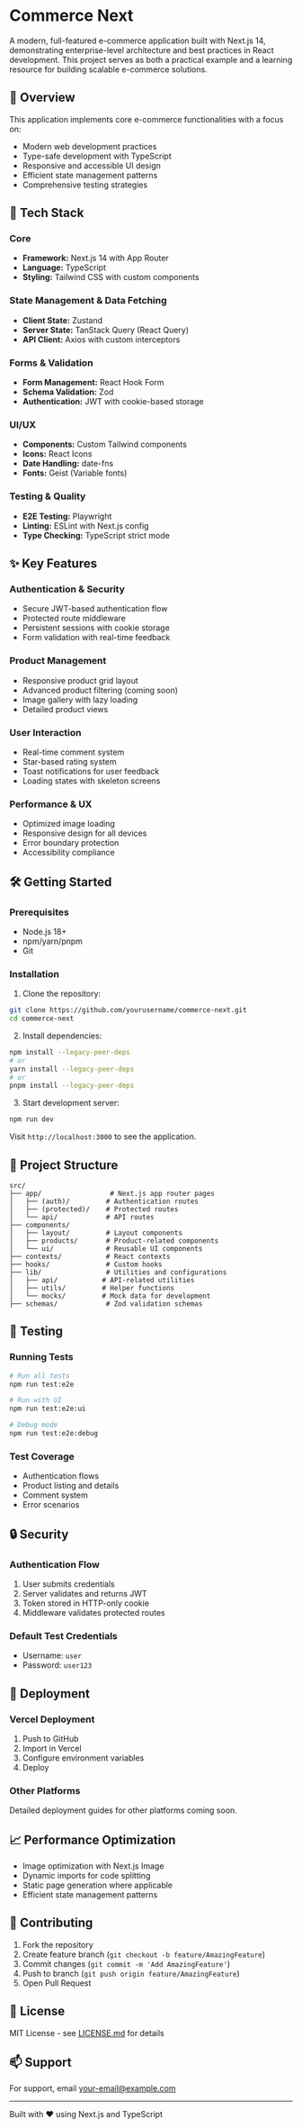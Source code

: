 # Commerce Next

A modern, full-featured e-commerce application built with Next.js 14, demonstrating enterprise-level architecture and best practices in React development. This project serves as both a practical example and a learning resource for building scalable e-commerce solutions.

## 🎯 Overview

This application implements core e-commerce functionalities with a focus on:

- Modern web development practices
- Type-safe development with TypeScript
- Responsive and accessible UI design
- Efficient state management patterns
- Comprehensive testing strategies

## 🚀 Tech Stack

### Core

- **Framework:** Next.js 14 with App Router
- **Language:** TypeScript
- **Styling:** Tailwind CSS with custom components

### State Management & Data Fetching

- **Client State:** Zustand
- **Server State:** TanStack Query (React Query)
- **API Client:** Axios with custom interceptors

### Forms & Validation

- **Form Management:** React Hook Form
- **Schema Validation:** Zod
- **Authentication:** JWT with cookie-based storage

### UI/UX

- **Components:** Custom Tailwind components
- **Icons:** React Icons
- **Date Handling:** date-fns
- **Fonts:** Geist (Variable fonts)

### Testing & Quality

- **E2E Testing:** Playwright
- **Linting:** ESLint with Next.js config
- **Type Checking:** TypeScript strict mode

## ✨ Key Features

### Authentication & Security

- Secure JWT-based authentication flow
- Protected route middleware
- Persistent sessions with cookie storage
- Form validation with real-time feedback

### Product Management

- Responsive product grid layout
- Advanced product filtering (coming soon)
- Image gallery with lazy loading
- Detailed product views

### User Interaction

- Real-time comment system
- Star-based rating system
- Toast notifications for user feedback
- Loading states with skeleton screens

### Performance & UX

- Optimized image loading
- Responsive design for all devices
- Error boundary protection
- Accessibility compliance

## 🛠 Getting Started

### Prerequisites

- Node.js 18+
- npm/yarn/pnpm
- Git

### Installation

1. Clone the repository:

```bash
git clone https://github.com/yourusername/commerce-next.git
cd commerce-next
```

2. Install dependencies:

```bash
npm install --legacy-peer-deps
# or
yarn install --legacy-peer-deps
# or
pnpm install --legacy-peer-deps
```

3. Start development server:

```bash
npm run dev
```

Visit `http://localhost:3000` to see the application.

## 📁 Project Structure

```
src/
├── app/                 # Next.js app router pages
│   ├── (auth)/         # Authentication routes
│   ├── (protected)/    # Protected routes
│   └── api/            # API routes
├── components/
│   ├── layout/         # Layout components
│   ├── products/       # Product-related components
│   └── ui/             # Reusable UI components
├── contexts/           # React contexts
├── hooks/              # Custom hooks
├── lib/                # Utilities and configurations
│   ├── api/           # API-related utilities
│   ├── utils/         # Helper functions
│   └── mocks/         # Mock data for development
├── schemas/            # Zod validation schemas
```

## 🧪 Testing

### Running Tests

```bash
# Run all tests
npm run test:e2e

# Run with UI
npm run test:e2e:ui

# Debug mode
npm run test:e2e:debug
```

### Test Coverage

- Authentication flows
- Product listing and details
- Comment system
- Error scenarios

## 🔒 Security

### Authentication Flow

1. User submits credentials
2. Server validates and returns JWT
3. Token stored in HTTP-only cookie
4. Middleware validates protected routes

### Default Test Credentials

- Username: `user`
- Password: `user123`

## 🚀 Deployment

### Vercel Deployment

1. Push to GitHub
2. Import in Vercel
3. Configure environment variables
4. Deploy

### Other Platforms

Detailed deployment guides for other platforms coming soon.

## 📈 Performance Optimization

- Image optimization with Next.js Image
- Dynamic imports for code splitting
- Static page generation where applicable
- Efficient state management patterns

## 🤝 Contributing

1. Fork the repository
2. Create feature branch (`git checkout -b feature/AmazingFeature`)
3. Commit changes (`git commit -m 'Add AmazingFeature'`)
4. Push to branch (`git push origin feature/AmazingFeature`)
5. Open Pull Request

## 📝 License

MIT License - see [LICENSE.md](LICENSE.md) for details

## 📫 Support

For support, email [your-email@example.com](mailto:your-email@example.com)

---

Built with ❤️ using Next.js and TypeScript
